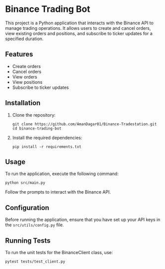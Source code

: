 # Binance Trading Bot

This project is a Python application that interacts with the Binance API to manage trading operations. It allows users to create and cancel orders, view existing orders and positions, and subscribe to ticker updates for a specified duration.

## Features

- Create orders
- Cancel orders
- View orders
- View positions
- Subscribe to ticker updates

## Installation

1. Clone the repository:
   ```
   git clone https://github.com/AmanDagar01/Binance-Tradestation.git
   cd binance-trading-bot
   ```

2. Install the required dependencies:
   ```
   pip install -r requirements.txt
   ```

## Usage

To run the application, execute the following command:
```
python src/main.py
```

Follow the prompts to interact with the Binance API.

## Configuration

Before running the application, ensure that you have set up your API keys in the `src/utils/config.py` file.

## Running Tests

To run the unit tests for the BinanceClient class, use:
```
pytest tests/test_client.py
```
